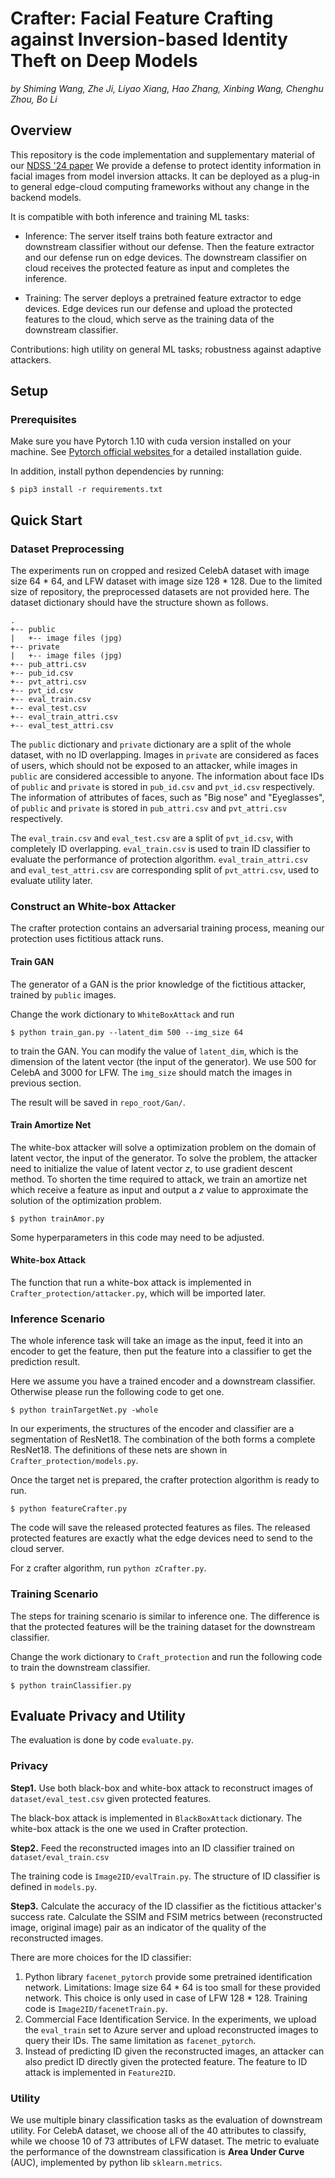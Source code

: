# Crafter: Facial Feature Crafting against Inversion-based Identity Theft on Deep Models

*by Shiming Wang, Zhe Ji, Liyao Xiang, Hao Zhang, Xinbing Wang, Chenghu Zhou, Bo Li* 

## Overview

This repository is the code implementation and supplementary material of our [NDSS '24 paper](https://www.ndss-symposium.org/wp-content/uploads/2024-326-paper.pdf)
We provide a defense to protect identity information in facial images from model inversion attacks. 
It can be deployed as a plug-in to general edge-cloud computing frameworks without any change in the backend models.

It is compatible with both inference and training ML tasks:

- Inference: The server itself trains both feature extractor and downstream classifier without our defense. Then the feature extractor and our defense run on edge devices. The downstream classifier on cloud receives the protected feature as input and completes the inference.

- Training: The server deploys a pretrained feature extractor to edge devices. Edge devices run our defense and upload the protected features to the cloud, which serve as the training data of the downstream classifier.

Contributions: high utility on general ML tasks; robustness against adaptive attackers.

## Setup

### Prerequisites

Make sure you have Pytorch 1.10 with cuda version installed on your machine. See [Pytorch official websites ](https://pytorch.org/get-started/locally/) for a detailed installation guide.

In addition, install python dependencies by running:

```shell
$ pip3 install -r requirements.txt
```

## Quick Start

### Dataset Preprocessing

The experiments run on cropped and resized CelebA dataset with image size 64 * 64,  and LFW dataset with image size 128 * 128. Due to the limited size of repository, the preprocessed datasets are not provided here. The dataset dictionary should have the structure shown as follows.

```
.
+-- public
|   +-- image files (jpg)
+-- private
|   +-- image files (jpg)
+-- pub_attri.csv
+-- pub_id.csv
+-- pvt_attri.csv
+-- pvt_id.csv
+-- eval_train.csv
+-- eval_test.csv
+-- eval_train_attri.csv
+-- eval_test_attri.csv
```

The `public` dictionary and `private` dictionary are a split of the whole dataset, with no ID overlapping.  Images in `private` are considered as faces of users, which should not be exposed to an attacker, while images in `public` are considered accessible to anyone.  The information about face IDs of `public` and `private` is stored in `pub_id.csv` and `pvt_id.csv` respectively. The information of attributes of faces, such as "Big nose" and "Eyeglasses", of `public` and `private` is stored in `pub_attri.csv` and `pvt_attri.csv` respectively.

The `eval_train.csv` and `eval_test.csv` are a split of `pvt_id.csv`, with completely ID overlapping. `eval_train.csv` is used to train ID classifier to evaluate the performance of protection algorithm. `eval_train_attri.csv` and `eval_test_attri.csv` are corresponding split of `pvt_attri.csv`, used to evaluate utility later.

### Construct an White-box Attacker

The crafter protection contains an adversarial training process, meaning our protection uses fictitious attack runs.

#### Train GAN

The generator of a GAN is the prior knowledge of the fictitious attacker, trained by `public` images.

Change the work dictionary to `WhiteBoxAttack` and run

````shell
$ python train_gan.py --latent_dim 500 --img_size 64
````

 to train the GAN. You can modify the value of `latent_dim`, which is the dimension of the latent vector (the input of the generator). We use 500 for CelebA and 3000 for LFW. The `img_size` should match the images in previous section. 

The result will be saved in `repo_root/Gan/`.

#### Train Amortize Net

The white-box attacker will solve a optimization problem on the domain of latent vector, the input of the generator. To solve the problem, the attacker need to initialize the value of latent vector $z$, to use gradient descent method. To shorten the time required to attack, we train an amortize net which receive a feature as input and output a $z$ value to approximate the solution of the optimization problem. 

```shell
$ python trainAmor.py
```

Some hyperparameters in this code may need to be adjusted.

#### White-box Attack

The function that run a white-box attack is implemented in `Crafter_protection/attacker.py`, which will be imported later.

### Inference Scenario

The whole inference task will take an image as the input, feed it into an encoder to get the feature, then put the feature into a classifier to get the prediction result.

Here we assume you have a trained encoder and a downstream classifier. Otherwise please run the following code to get one. 

```shell
$ python trainTargetNet.py -whole
```

In our experiments, the structures of the encoder and classifier are a segmentation of ResNet18. The combination of the both forms a complete ResNet18. The definitions of these nets are shown in `Crafter_protection/models.py`.

Once the target net is prepared, the crafter protection algorithm is ready to run.

```shell
$ python featureCrafter.py
```

The code will save the released protected features as files. The released protected features are exactly what the edge devices need to send to the cloud server.

For z crafter algorithm, run `python zCrafter.py`. 

### Training Scenario

The steps for training scenario is similar to inference one. The difference is that the protected features will be the training dataset for the downstream classifier.

Change the work dictionary to `Craft_protection` and run the following code to train the downstream classifier.

```shell
$ python trainClassifier.py
```

## Evaluate Privacy and Utility

The evaluation is done by code `evaluate.py`. 

### Privacy

**Step1.**  Use both black-box and white-box attack to reconstruct images of `dataset/eval_test.csv` given protected features. 

The black-box attack is implemented in `BlackBoxAttack` dictionary. The white-box attack is the one we used in Crafter protection.

**Step2.**  Feed the reconstructed images into an ID classifier trained on `dataset/eval_train.csv`

The training code is `Image2ID/evalTrain.py`. The structure of ID classifier is defined in `models.py`. 

**Step3.**  Calculate the accuracy of the ID classifier as the fictitious attacker's success rate. Calculate the SSIM and FSIM metrics between (reconstructed image, original image) pair as an indicator of the  quality of the reconstructed images.

There are more choices for the ID classifier:

1. Python library `facenet_pytorch` provide some pretrained identification network. Limitations: Image size 64 * 64 is too small for these provided network. This choice is only used in case of LFW 128 * 128. Training code is `Image2ID/facenetTrain.py`.
2. Commercial Face Identification Service. In the experiments, we upload the `eval_train` set to Azure server and upload reconstructed images to query their IDs. The same limitation as `facenet_pytorch`. 
3. Instead of predicting ID given the reconstructed images, an attacker can also predict ID directly given the protected feature. The feature to ID attack is implemented in `Feature2ID`. 

### Utility

We use multiple binary classification tasks as the evaluation of downstream utility. For CelebA dataset, we choose all of the 40 attributes to classify, while we choose 10 of 73 attributes of LFW dataset. The metric to evaluate the performance of the downstream classification is **Area Under Curve** (AUC), implemented by python lib `sklearn.metrics`. 
